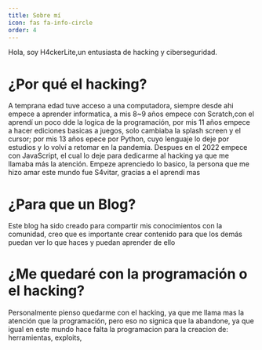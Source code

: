 ```yaml
---
title: Sobre mí
icon: fas fa-info-circle
order: 4
---
```


Hola, soy H4ckerLite,un entusiasta de hacking y ciberseguridad.

# ¿Por qué el hacking?

A temprana edad tuve acceso a una computadora, siempre desde ahi empece a aprender informatica, a mis 8~9 años empece con Scratch,con el aprendí un poco dde la logica de la programación, por mis 11 años empece a hacer ediciones basicas a juegos, solo cambiaba la splash screen y el cursor; por mis 13 años epece por Python, cuyo lenguaje lo deje por estudios y lo volví a retomar en la pandemia.
Despues en el 2022 empece con JavaScript, el cual lo deje para dedicarme al hacking ya que me llamaba más la atención.
Empeze aprenciedo lo basico, la persona que me hizo amar este mundo fue S4vitar, gracias a el aprendí mas


# ¿Para que un Blog?

Este blog ha sido creado para compartir mis conocimientos con la comunidad, creo que es importante crear contenido para que los demás puedan ver lo que haces y puedan aprender de ello

# ¿Me quedaré con la programación o el hacking?

Personalmente pienso quedarme con el hacking, ya que me llama mas la atención que la programación, pero eso no signica que la abandone, ya que igual en este mundo hace falta la programacion para la creacion de: herramientas, exploits,

